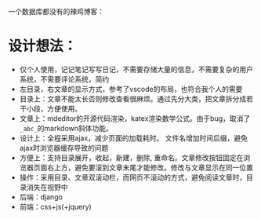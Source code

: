 一个数据库都没有的辣鸡博客：
# 设计想法：
- 仅个人使用，记记笔记写写日记，不需要存储大量的信息，不需要复杂的用户系统，不需要评论系统，简约
- 左目录，右文章的显示方式，参考了vscode的布局，也符合我个人的需要
- 目录上：文章不能太长否则修改查看很麻烦。通过先分大类，把文章拆分成若干小段，方便使用。 
- 文章上：mdeditor的开源代码渲染，katex渲染数学公式。由于bug，取消了`_abc_`的markdown斜体功能。 
- 设计上：全程采用ajax，减少页面的加载耗时。 文件名增加时间后缀，避免ajax时浏览器缓存导致的问题
- 方便上：支持目录展开，收起，新建，删除, 重命名。文章修改按钮固定在浏览器页面右上方，避免要滚到文章末尾才能修改。修改与文章显示在同一位置
- 操作：采用目录、文章双滚动栏，而网页不滚动的方式，避免阅读文章时，目录消失在视野中
- 后端：django
- 前端：css+js(+jquery)
